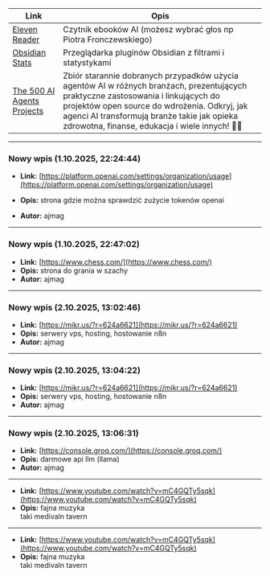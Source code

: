 
| Link                                                                                    | Opis                                                                                                                                                                                                                                                                               |
| --------------------------------------------------------------------------------------- | ---------------------------------------------------------------------------------------------------------------------------------------------------------------------------------------------------------------------------------------------------------------------------------- |
| [Eleven Reader](https://elevenreader.io/)                                               | Czytnik ebooków AI (możesz wybrać głos np Piotra Fronczewskiego)                                                                                                                                                                                                                   |
| [Obsidian Stats](https://www.obsidianstats.com/new "https://www.obsidianstats.com/new") | Przeglądarka pluginów Obsidian z filtrami i statystykami                                                                                                                                                                                                                           |
| [The 500 AI Agents Projects](https://github.com/ashishpatel26/500-AI-Agents-Projects)   | Zbiór starannie dobranych przypadków użycia agentów AI w różnych branżach, prezentujących praktyczne zastosowania i linkujących do projektów open source do wdrożenia. Odkryj, jak agenci AI transformują branże takie jak opieka zdrowotna, finanse, edukacja i wiele innych! 🤖✨ |

---

### Nowy wpis (1.10.2025, 22:24:44)

*   **Link:** [https://platform.openai.com/settings/organization/usage](https://platform.openai.com/settings/organization/usage)
*   **Opis:** strona gdzie można sprawdzić zużycie tokenów openai

*   **Autor:** ajmag

---

### Nowy wpis (1.10.2025, 22:47:02)

*   **Link:** [https://www.chess.com/](https://www.chess.com/)
*   **Opis:** strona do grania w szachy 
*   **Autor:** ajmag

---

### Nowy wpis (2.10.2025, 13:02:46)

*   **Link:** [https://mikr.us/?r=624a6621](https://mikr.us/?r=624a6621)
*   **Opis:** serwery vps, hosting, hostowanie n8n 
*   **Autor:** ajmag

---

### Nowy wpis (2.10.2025, 13:04:22)

*   **Link:** [https://mikr.us/?r=624a6621](https://mikr.us/?r=624a6621)
*   **Opis:** serwery vps, hosting, hostowanie n8n 
*   **Autor:** ajmag

---

### Nowy wpis (2.10.2025, 13:06:31)

*   **Link:** [https://console.groq.com/](https://console.groq.com/)
*   **Opis:** darmowe api llm (llama) 
*   **Autor:** ajmag

---

*   **Link:** [https://www.youtube.com/watch?v=mC4GQTy5sqk](https://www.youtube.com/watch?v=mC4GQTy5sqk)
*   **Opis:** fajna muzyka  
taki medivaln tavern

---

*   **Link:** [https://www.youtube.com/watch?v=mC4GQTy5sqk](https://www.youtube.com/watch?v=mC4GQTy5sqk)
*   **Opis:** fajna muzyka  
taki medivaln tavern
